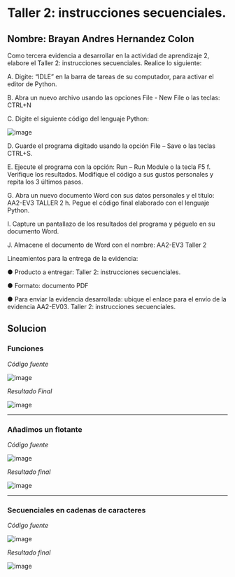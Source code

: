 # Taller 2: instrucciones secuenciales.  
## Nombre: Brayan Andres Hernandez Colon

Como tercera evidencia a desarrollar en la actividad de aprendizaje 2, elabore el Taller 2: instrucciones secuenciales. Realice lo siguiente:  

A. Digite: “IDLE” en la barra de tareas de su computador, para activar el editor de Python.  

B. Abra un nuevo archivo usando las opciones File - New File o las teclas: CTRL+N  

C. Digite el siguiente código del lenguaje Python: 

![image](https://github.com/Brayan-Hc11/Variables_Y_Estructuras_De_Control_En_Python/assets/118775234/cce2fe27-1812-4d1e-aa6f-be55c1c070a6)

D. Guarde el programa digitado usando la opción File – Save o las teclas CTRL+S.  

E. Ejecute el programa con la opción: Run – Run Module o la tecla F5 f. Verifique los resultados. Modifique el código a sus gustos personales y repita los 3 últimos pasos.  

G. Abra un nuevo documento Word con sus datos personales y el título: AA2-EV3 TALLER 2 h. Pegue el código final elaborado con el lenguaje Python.  

I. Capture un pantallazo de los resultados del programa y péguelo en su documento Word. 

J. Almacene el documento de Word con el nombre: AA2-EV3 Taller 2 

Lineamientos para la entrega de la evidencia:  

● Producto a entregar: Taller 2: instrucciones secuenciales.  

● Formato: documento PDF  

● Para enviar la evidencia desarrollada: ubique el enlace para el envío de la evidencia AA2-EV03. Taller 2: instrucciones secuenciales. 

## Solucion

### Funciones

_Código fuente_

![image](https://github.com/Brayan-Hc11/Variables_Y_Estructuras_De_Control_En_Python/assets/118775234/a3ebd111-51fd-4a21-b490-094af9c20a78)

_Resultado Final_

![image](https://github.com/Brayan-Hc11/Variables_Y_Estructuras_De_Control_En_Python/assets/118775234/2f506ef5-505b-4773-911f-a6c323225c09)

***
### Añadimos un flotante

_Código fuente_

![image](https://github.com/Brayan-Hc11/Variables_Y_Estructuras_De_Control_En_Python/assets/118775234/7dcaa44c-c8fe-4241-96d3-e34eaf538aff)


_Resultado final_

![image](https://github.com/Brayan-Hc11/Variables_Y_Estructuras_De_Control_En_Python/assets/118775234/217c1ef3-f3bd-42a6-91c0-8262f09de35e)

***
### Secuenciales en cadenas de caracteres

_Código fuente_

![image](https://github.com/Brayan-Hc11/Variables_Y_Estructuras_De_Control_En_Python/assets/118775234/fed8b963-3359-41a5-acf7-1423f60f6fce)

_Resultado final_

![image](https://github.com/Brayan-Hc11/Variables_Y_Estructuras_De_Control_En_Python/assets/118775234/ea54b92d-5554-40e9-abb1-771675c5d2fe)



